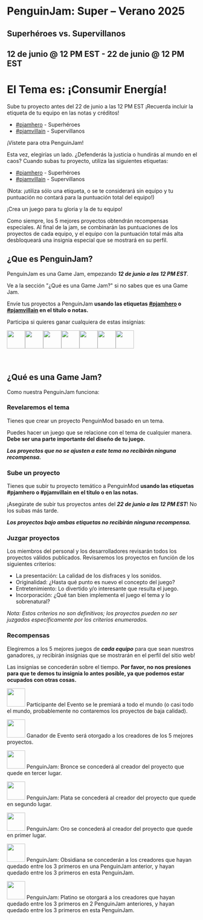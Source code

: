 # PenguinJam: Super – Verano 2025
## Superhéroes vs. Supervillanos
## 12 de junio @ 12 PM EST - 22 de junio @ 12 PM EST

# El Tema es: ¡Consumir Energía!
Sube tu proyecto antes del 22 de junio a las 12 PM EST
¡Recuerda incluir la etiqueta de tu equipo en las notas y créditos!
- [#pjamhero](/search?q=%23pjamhero) - Superhéroes
- [#pjamvillain](/search?q=%23pjamvillain) - Supervillanos

¡Vístete para otra PenguinJam!

Esta vez, elegirías un lado. ¿Defenderás la justicia o hundirás al mundo en el caos?
Cuando subas tu proyecto, utiliza las siguientes etiquetas:
- [#pjamhero](/search?q=%23pjamhero) - Superhéroes
- [#pjamvillain](/search?q=%23pjamvillain) - Supervillanos

(Nota: ¡utiliza sólo una etiqueta, o se te considerará sin equipo y tu puntuación no contará para la puntuación total del equipo!)

¡Crea un juego para tu gloria y la de tu equipo!

Como siempre, los 5 mejores proyectos obtendrán recompensas especiales. Al final de la jam, se combinarán las puntuaciones de los proyectos de cada equipo, y el equipo con la puntuación total más alta desbloqueará una insignia especial que se mostrará en su perfil.

## ¿Que es PenguinJam?
PenguinJam es una Game Jam, empezando ***12 de junio a las 12 PM EST***.

Ve a la sección "¿Qué es una Game Jam?" si no sabes que es una Game Jam.

Envíe tus proyectos a PenguinJam **usando las etiquetas [#pjamhero](/search?q=%23pjamhero) o [#pjamvillain](/search?q=%23pjamvillain) en el título o notas.**

Participa si quieres ganar cualquiera de estas insignias:
<div style="display:flex;flex-direction:row">
    <img src="https://penguinmod.com/badges/participant.png" width="48"></img>
    <img src="https://penguinmod.com/badges/eventwinner.png" width="48"></img>
    <img src="https://penguinmod.com/badges/penguinjambronze.png" width="48"></img>
    <img src="https://penguinmod.com/badges/penguinjamsilver.png" width="48"></img>
    <img src="https://penguinmod.com/badges/penguinjamgold.png" width="48"></img>
    <img src="https://penguinmod.com/badges/penguinjamobsidian.png" width="48"></img>
    <img src="https://penguinmod.com/badges/penguinjamplatinum.png" width="48"></img>
</div>
<br></br>

## ¿Qué es una Game Jam?
Como nuestra PenguinJam funciona:

### Revelaremos el tema
Tienes que crear un proyecto PenguinMod basado en un tema.

Puedes hacer un juego que se relacione con el tema de cualquier manera. **Debe ser una parte importante del diseño de tu juego.**

***Los proyectos que no se ajusten a este tema no recibirán ninguna recompensa.***

### Sube un proyecto
Tienes que subir tu proyecto temático a PenguinMod **usando las etiquetas #pjamhero o #pjamvillain en el título o en las notas.**

¡Asegúrate de subir tus proyectos antes del ***22 de junio a las 12 PM EST***! No los subas más tarde.

***Los proyectos bajo ambas etiquetas no recibirán ninguna recompensa.***

### Juzgar proyectos
Los miembros del personal y los desarrolladores revisarán todos los proyectos válidos publicados. Revisaremos los proyectos en función de los siguientes criterios:
- La presentación: La calidad de los disfraces y los sonidos.
- Originalidad: ¿Hasta qué punto es nuevo el concepto del juego?
- Entretenimiento: Lo divertido y/o interesante que resulta el juego.
- Incorporación: ¿Qué tan bien implementa el juego el tema y lo sobrenatural? 

*Nota: Estos criterios no son definitivos; los proyectos pueden no ser juzgados específicamente por los criterios enumerados.*

### Recompensas

Elegiremos a los 5 mejores juegos de ***cada equipo*** para que sean nuestros ganadores, ¡y recibirán insignias que se mostrarán en el perfil del sitio web!

Las insignias se concederán sobre el tiempo. **Por favor, no nos presiones para que te demos tu insignia lo antes posible, ya que podemos estar ocupados con otras cosas.**

<img src="https://penguinmod.com/badges/participant.png" width="48"></img>
Participante del Evento se le premiará a todo el mundo (o casi todo el mundo, probablemente no contaremos los proyectos de baja calidad).

<img src="https://penguinmod.com/badges/eventwinner.png" width="48"></img>
Ganador de Evento será otorgado a los creadores de los 5 mejores proyectos.

<img src="https://penguinmod.com/badges/penguinjambronze.png" width="48"></img>
PenguinJam: Bronce se concederá al creador del proyecto que quede en tercer lugar.

<img src="https://penguinmod.com/badges/penguinjamsilver.png" width="48"></img>
PenguinJam: Plata se concederá al creador del proyecto que quede en segundo lugar.

<img src="https://penguinmod.com/badges/penguinjamgold.png" width="48"></img>
PenguinJam: Oro se concederá al creador del proyecto que quede en primer lugar.

<img src="https://penguinmod.com/badges/penguinjamobsidian.png" width="48"></img>
PenguinJam: Obsidiana se concederán a los creadores que hayan quedado entre los 3 primeros en una PenguinJam anterior, y hayan quedado entre los 3 primeros en esta PenguinJam.

<img src="https://penguinmod.com/badges/penguinjamplatinum.png" width="48"></img>
PenguinJam: Platino se otorgará a los creadores que hayan quedado entre los 3 primeros en 2 PenguinJam anteriores, y hayan quedado entre los 3 primeros en esta PenguinJam.
